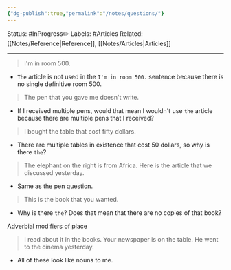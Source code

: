 ```yaml
---
{"dg-publish":true,"permalink":"/notes/questions/"}
---
```


Status: #InProgress✏️ 
Labels: #Articles 
Related: [[Notes/Reference\|Reference]], [[Notes/Articles\|Articles]]

---

>I'm in room 500.
- `The` article is not used in the `I'm in room 500.` sentence because there is no single definitive room 500.

>The pen that you gave me doesn't write.
- If I received multiple pens, would that mean I wouldn't use `the` article because there are multiple pens that I received?

>I bought the table that cost fifty dollars.
- There are multiple tables in existence that cost 50 dollars, so why is there `the`?

>The elephant on the right is from Africa.
>Here is the article that we discussed yesterday.
- Same as the pen question.

>This is the book that you wanted.
- Why is there `the`? Does that mean that there are no copies of that book?


Adverbial modifiers of place
>I read about it in the books.
>Your newspaper is on the table.
>He went to the cinema yesterday.
- All of these look like nouns to me.